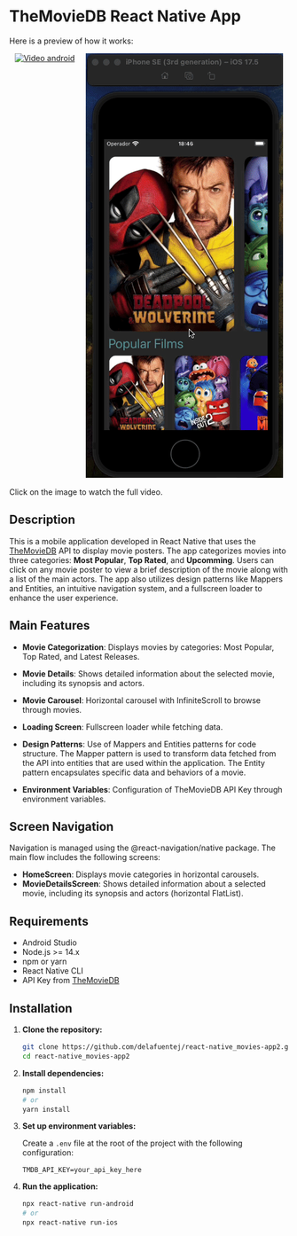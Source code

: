 # TheMovieDB React Native App

Here is a preview of how it works:

<div style="display: flex; justify-content: space-around;">
   <a href="src/assets/video/movieApp-android.mov">
      <img src="src/assets/gifs/android.gif" alt="Video android" />
   </a>

   <a href="src/assets/video/movieApp-ios.mov">
      <img src="src/assets/gifs/ios.gif" alt="Video ios" />
   </a>
</div>



Click on the image to watch the full video.

## Description

This is a mobile application developed in React Native that uses the [TheMovieDB](https://www.themoviedb.org/) API to display movie posters. The app categorizes movies into three categories: **Most Popular**, **Top Rated**, and **Upcomming**. Users can click on any movie poster to view a brief description of the movie along with a list of the main actors. The app also utilizes design patterns like Mappers and Entities, an intuitive navigation system, and a fullscreen loader to enhance the user experience.

## Main Features

- **Movie Categorization**: Displays movies by categories: Most Popular, Top Rated, and Latest Releases.
- **Movie Details**: Shows detailed information about the selected movie, including its synopsis and actors.
- **Movie Carousel**: Horizontal carousel with InfiniteScroll to browse through movies.
- **Loading Screen**: Fullscreen loader while fetching data.
- **Design Patterns**: Use of Mappers and Entities patterns for code structure. The Mapper pattern is used to transform data fetched from the API into entities that are used within the application. The Entity pattern encapsulates specific data and behaviors of a movie.

- **Environment Variables**: Configuration of TheMovieDB API Key through environment variables.

## Screen Navigation
   Navigation is managed using the @react-navigation/native package. The main flow includes the following screens:
   - **HomeScreen**: Displays movie categories in horizontal carousels.
   - **MovieDetailsScreen**: Shows detailed information about a selected movie, including its synopsis and actors (horizontal FlatList).


## Requirements
- Android Studio
- Node.js >= 14.x
- npm or yarn
- React Native CLI
- API Key from [TheMovieDB](https://www.themoviedb.org/)

## Installation

1. **Clone the repository:**

    ```bash
    git clone https://github.com/delafuentej/react-native_movies-app2.git
    cd react-native_movies-app2
    ```

2. **Install dependencies:**

    ```bash
    npm install
    # or
    yarn install
    ```

3. **Set up environment variables:**

   Create a `.env` file at the root of the project with the following configuration:

    ```env
    TMDB_API_KEY=your_api_key_here
    ```

4. **Run the application:**

    ```bash
    npx react-native run-android
    # or
    npx react-native run-ios
    ```


